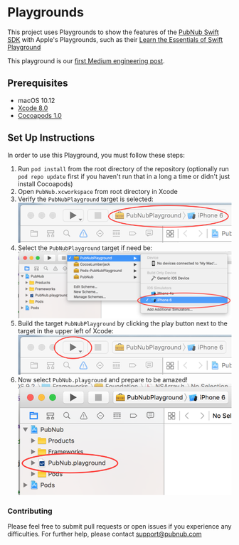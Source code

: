 # Playgrounds
This project uses Playgrounds to show the features of the [PubNub Swift SDK](https://www.pubnub.com/docs/swift/pubnub-swift-sdk) with Apple's Playgrounds, such as their [Learn the Essentials of Swift Playground](https://developer.apple.com/library/ios/referencelibrary/GettingStarted/DevelopiOSAppsSwift/Lesson1.html#//apple_ref/doc/uid/TP40015214-CH3-SW1)

This playground is our [first Medium engineering post](https://medium.com/pubnub-engineering/introducing-pubnub-swift-playgrounds-1283c38dd656#.alufk93vy).

## Prerequisites

* macOS 10.12
* [Xcode 8.0](https://itunes.apple.com/us/app/xcode/id497799835?mt=12)
* [Cocoapods 1.0](https://cocoapods.org/)

## Set Up Instructions

In order to use this Playground, you must follow these steps:

1. Run `pod install` from the root directory of the repository (optionally run `pod repo update` first if you haven't run that in a long a time or didn't just install Cocoapods)
2. Open `PubNub.xcworkspace` from root directory in Xcode
3. Verify the `PubNubPlayground` target is selected: ![Image of PubNubPlayground Target](https://raw.githubusercontent.com/pubnub/Playgrounds/assets/pubnubplaygroundtarget.png)
4. Select the `PubNubPlayground` target if need be: ![Image of Selecting PubNubPlayground Target](https://raw.githubusercontent.com/pubnub/Playgrounds/assets/selecttarget.png)
5. Build the target `PubNubPlayground` by clicking the play button next to the target in the upper left of Xcode: ![Image of Build Target Button in Xcode](https://raw.githubusercontent.com/pubnub/Playgrounds/assets/buildtarget.png)
4. Now select `PubNub.playground` and prepare to be amazed! ![Image of PubNub.playground](https://raw.githubusercontent.com/pubnub/Playgrounds/assets/selectplayground.png)

### Contributing

Please feel free to submit pull requests or open issues if you experience any difficulties. For further help, please contact <support@pubnub.com>